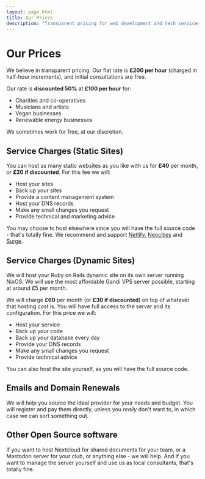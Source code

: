 ```yaml
---
layout: page.html
title: Our Prices
description: "Transparent pricing for web development and tech services. £100/hour with free initial consultations. View our recent projects and pro-bono work."
---
```


# Our Prices

We believe in transparent pricing. Our flat rate is **£200 per hour** (charged in half-hour increments), and initial consultations are free.

Our rate is **discounted 50%** at **£100 per hour** for:

- Charities and co-operatives
- Musicians and artists
- Vegan businesses
- Renewable energy businesses

We sometimes work for free, at our discretion.

## Service Charges (Static Sites)

You can host as many static websites as you like with us for **£40** per month, or **£20 if discounted**. For this fee we will:

- Host your sites
- Back up your sites
- Provide a content management system
- Host your DNS records
- Make any small changes you request
- Provide technical and marketing advice

You may choose to host elsewhere since you will have the full source code - that's totally fine. We recommend and support [Netlify](https://netlify.com), [Neocities](https://neocities.org) and [Surge](https://surge.sh).

## Service Charges (Dynamic Sites)

We will host your Ruby on Rails dynamic site on its own server running NixOS. We will use the most affordable Gandi VPS server possible, starting at around £5 per month.

We will charge **£60** per month (or **£30 if discounted**) on top of whatever that hosting cost is. You will have full access to the server and its configuration. For this price we will:

- Host your service
- Back up your code
- Back up your database every day
- Provide your DNS records
- Make any small changes you request
- Provide technical advice

You can also host the site yourself, as you will have the full source code.

## Emails and Domain Renewals

We will help you source the ideal provider for your needs and budget. You will register and pay them directly, unless you *really* don't want to, in which case we can sort something out.

## Other Open Source software

If you want to host Nextcloud for shared documents for your team, or a Mastodon server for your club, or anything else - we will help. And if you want to manage the server yourself and use us as local consultants, that's totally fine.
